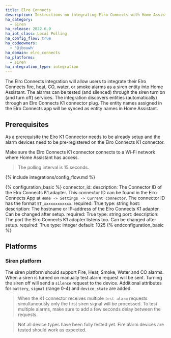 ```yaml
---
title: Elro Connects
description: Instructions on integrating Elro Connects with Home Assistant.
ha_category:
  - Siren
ha_release: 2022.6.0
ha_iot_class: Local Polling
ha_config_flow: true
ha_codeowners:
  - '@jbouwh'
ha_domain: elro_connects
ha_platforms:
  - siren
ha_integration_type: integration
---
```


The Elro Connects integration will allow users to integrate their Elro Connects fire, heat, CO, water, or smoke alarms as a siren entity into Home Assistant. The alarms can be tested (and silenced) through the siren turn on (and turn off) services. The integration discovers entities (automatically) through an Elro Connects K1 connector plug. The entity names assigned in the Elro Connects app will be synced as entity names in Home Assistant.

## Prerequisites

As a prerequisite the Elro K1 Connector needs to be already setup and the alarm devices need to be pre-registered on the Elro Connects K1 connector.

Make sure the Elro Connects K1 connector connects to a Wi-Fi network where Home Assistant has access.

> The polling interval is 15 seconds.

{% include integrations/config_flow.md %}

{% configuration_basic %}
connector_id:
  description: The Connector ID of the Elro Connects K1 adapter.  This connector ID can be found in the Elro Connects App at `Home -> Settings -> Current connector`. The connector ID has the format `ST_xxxxxxxxxxxx`.
  required: True
  type: string
host:
  description: The hostname or IP-address of the Elro Connects K1 adapter. Can be changed after setup.
  required: True
  type: string
port:
  description: The port the Elro Connects K1 adapter listens too. Can be changed after setup.
  required: True
  type: integer
  default: 1025
{% endconfiguration_basic %}

## Platforms

### Siren platform

The siren platform should support Fire, Heat, Smoke, Water and CO alarms.
When a siren is turned on manually test alarm request will be sent. Turning the siren off will send a `silence` request to the device.
Additional attributes for `battery`, `signal` (range 0-4) and `device_state` are added.

> When the K1 connector receives multiple `test alarm` requests simultaneously only the first siren signal will be processed. To test multiple alarms, make sure to add a few seconds delay between the requests.

> Not all device types have been fully tested yet. Fire alarm devices are tested should work as expected.

